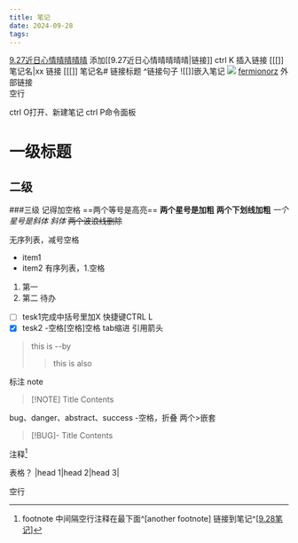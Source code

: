 ```yaml
---
title: 笔记
date: 2024-09-28
tags:
---
```

[9.27近日心情晴晴晴晴](9.27近日心情晴晴晴晴.md)
添加[[9.27近日心情晴晴晴晴|链接]]
 ctrl K 插入链接
[[[]] 笔记名|xx   链接
[[[]] 笔记名# 链接标题   ^链接句子
![[]]嵌入笔记
![](9.27近日心情晴晴晴晴.md#^b5b0bb)
[fermionorz](http://fermionorz.github.io/blog/)
外部链接[]()
<br/>空行

ctrl O打开、新建笔记
ctrl P命令面板

# 一级标题
## 二级
###三级
记得加空格
==两个等号是高亮==
**两个星号是加粗**
__两个下划线加粗__
*一个星号是斜体*
_斜体_
~~两个波浪线删除~~

无序列表，减号空格
- item1
- item2
有序列表，1.空格
1. 第一
2. 第二
待办
- [ ] tesk1完成中括号里加X
快捷键CTRL L
- [x] tesk2
-空格[空格]空格
tab缩进
引用箭头
>this is
>--by
>>this is also

标注
note
> [!NOTE] Title
> Contents

bug、danger、abstract、success
-空格，折叠
两个>嵌套
> [!BUG]- Title
> Contents

注释[^1]

[^1]:footnote
中间隔空行注释在最下面^[another footnote]
链接到笔记^[[9.28笔记](9.28笔记.md)]

表格？
 |head 1|head 2|head 3|

 空行
 <br>
 
